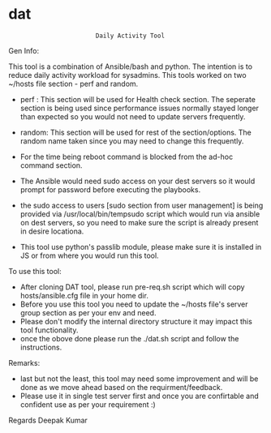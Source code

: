 # dat
							Daily Activity Tool
Gen Info:

This tool is a combination of Ansible/bash and python. The intention is to reduce daily activity workload for sysadmins.
This tools worked on two ~/hosts file section - perf and random.

- perf : This section will be used for Health check section. The seperate section is being used since performance issues normally stayed longer than expected so you would not need to update servers frequently. 

- random: This section will be used for rest of the section/options. The random name taken since you may need to change this frequently.  

- For the time being reboot command is blocked from the ad-hoc command section.
- The Ansible would need sudo access on your dest servers so it would prompt for password before executing the playbooks.
- the sudo access to users [sudo section from user management] is being provided via /usr/local/bin/tempsudo script which would run via ansible on dest servers, so you need to make sure the script is already present in desire locationa.
- This tool use python's passlib module, please make sure it is installed in JS or from where you would run this tool.


To use this tool:

- After cloning DAT tool, please run pre-req.sh script which will copy hosts/ansible.cfg file in your home dir.
- Before you use this tool you need to update the ~/hosts file's server group section as per your env and need.
- Please don't modify the internal directory structure it may impact this tool functionality.
- once the obove done please run the ./dat.sh script and follow the instructions.

Remarks:
- last but not the least, this tool may need some improvement and will be done as we move ahead based on the requirment/feedback.
- Please use it in single test server first and once you are confirtable and confident use as per your requirement :)

Regards
Deepak Kumar
